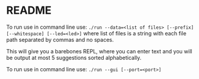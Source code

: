 # README
To run use in command line use:
`./run --data=<list of files> [--prefix] [--whitespace] [--led=<led>]`
where list of files is a string with each file path separated by commas and no spaces.

This will give you a barebones REPL, where you can enter text and you will be output at most 5 suggestions sorted alphabetically.

To run use in command line use:
`./run --gui [--port=<port>]`